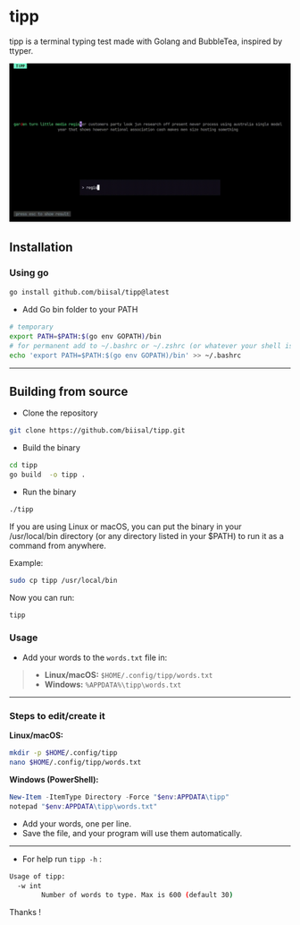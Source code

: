 # tipp

tipp is a terminal typing test made with Golang and BubbleTea, inspired by ttyper.

![tipp-demo](./assets/tipp-demo.gif)

## Installation

### Using go
```bash
go install github.com/biisal/tipp@latest
```
- Add Go bin folder to your PATH
```bash
# temporary
export PATH=$PATH:$(go env GOPATH)/bin
# for permanent add to ~/.bashrc or ~/.zshrc (or whatever your shell is)
echo 'export PATH=$PATH:$(go env GOPATH)/bin' >> ~/.bashrc
```
--- 


## Building from source
- Clone the repository
```bash
git clone https://github.com/biisal/tipp.git
```

- Build the binary
```bash
cd tipp
go build  -o tipp .
```

- Run the binary
```bash
./tipp
```
If you are using Linux or macOS, you can put the binary in your /usr/local/bin directory (or any directory listed in your $PATH) to run it as a command from anywhere.

Example:
```bash
sudo cp tipp /usr/local/bin
```
Now you can run:
```bash
tipp
```
### Usage

- Add your words to the `words.txt` file in:
>
> * **Linux/macOS:** `$HOME/.config/tipp/words.txt`
> * **Windows:** `%APPDATA%\tipp\words.txt`

---

### **Steps to edit/create it**

**Linux/macOS:**

```bash
mkdir -p $HOME/.config/tipp
nano $HOME/.config/tipp/words.txt
```

**Windows (PowerShell):**

```powershell
New-Item -ItemType Directory -Force "$env:APPDATA\tipp"
notepad "$env:APPDATA\tipp\words.txt"
```

* Add your words, one per line.
* Save the file, and your program will use them automatically.

---
- For help run `tipp -h` : 
```bash
Usage of tipp:
  -w int
        Number of words to type. Max is 600 (default 30)
```
Thanks !
